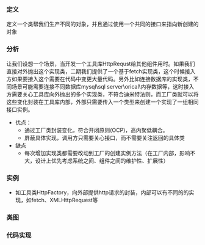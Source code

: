 ### 定义

定义一个类帮我们生产不同的对象，并且通过使用一个共同的接口来指向新创建的对象


### 分析
让我们设想一个场景，当开发一个工具库HttpRequst给其他组件用时。如果我们直接对外抛出这个实现类，二期我们提供了一个基于fetch实现类，这个时候接入方如果要接入这个需要在代码中变更大量代码。另外比如连接数据库的实现类，不同场景可能需要连接不同数据库mysql\sql server\orical\内存数据等，这时接入方需要关心工具库向外抛出的多个实现类，不符合迪米特法则，而工厂类就可以将这些变化封装在工具库内部，外部只需要传入一个类型来创建一个实现了一组相同接口实例。
* 优点：
    * 通过工厂类封装变化，符合开闭原则(OCP)，高内聚低耦合。
    * 屏蔽具体实现，调用方只需要关心接口，而不需要关注返回的具体类
* 缺点
    * 每次增加实现类都需要改动到工厂的创建实例方法（在工厂内部，影响不大，设计上优先考虑系统之间、组件之间的维护性、扩展性）


### 实例
* 如工具类HttpFactory，向外部提供http请求的封装，内部可以有不同的的实现，如fetch、XMLHttpRequest等

### 类图


### 代码实现